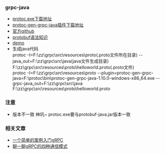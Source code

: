 ### grpc-java
- [protoc.exe下载地址](https://github.com/protocolbuffers/protobuf/releases)   
- [protoc-gen-grpc-java插件下载地址](https://repo1.maven.org/maven2/io/grpc/protoc-gen-grpc-java/)   
- [官方github](https://github.com/grpc/grpc-java)   
- [protobuf语法知识](https://blog.csdn.net/shensky711/article/details/69696392)   
- [demo](https://www.jianshu.com/p/69e3ed94f630)   
- 生成java代码   
protoc -I=F:\zz\grpc\src\resources\proto(.proto文件所在目录) --java_out=F:\zz\grpc\src\java(java文件生成目录) F:\zz\grpc\src\resources\proto\helloworld.proto(.proto文件)  
protoc -I=F:\zz\grpc\src\resources\proto --plugin=protoc-gen-grpc-java=F:\protoc\bin\protoc-gen-grpc-java-1.10.0-windows-x86_64.exe --grpc-java_out=F:\zz\grpc\src\java F:\zz\grpc\src\resources\proto\helloworld.proto
  
### 注意
- 版本不一致 神坑~ protoc.exe要与protobuf-java.jar版本一致


### 相关文章

- [一个简单的案例入门gRPC](https://mp.weixin.qq.com/s/OyfU0tLm4f9t3nZxce-Ksw)
- [聊一聊gRPC的四种通信模式](https://mp.weixin.qq.com/s/c-_D2RpLksIlYJDfaWOSkA)
